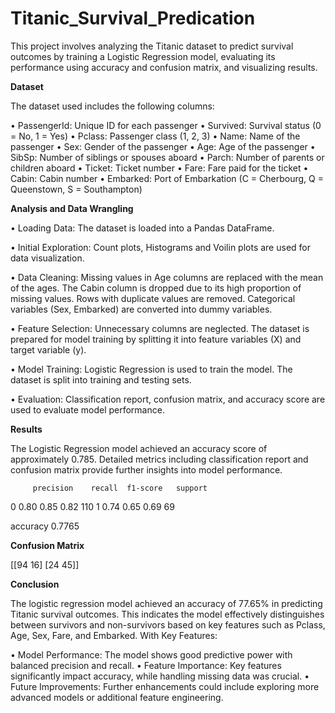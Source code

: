 # Titanic_Survival_Predication
This project involves analyzing the Titanic dataset to predict survival outcomes by training a Logistic Regression model, evaluating its performance using accuracy and confusion matrix, and visualizing results.

**Dataset**

The dataset used includes the following columns:

  • PassengerId: Unique ID for each passenger
  • Survived: Survival status (0 = No, 1 = Yes)
  • Pclass: Passenger class (1, 2, 3)
  • Name: Name of the passenger
  • Sex: Gender of the passenger
  • Age: Age of the passenger
  • SibSp: Number of siblings or spouses aboard
  • Parch: Number of parents or children aboard
  • Ticket: Ticket number
  • Fare: Fare paid for the ticket
  • Cabin: Cabin number
  • Embarked: Port of Embarkation (C = Cherbourg, Q = Queenstown, S = Southampton)

**Analysis and Data Wrangling**

 • Loading Data:
        The dataset is loaded into a Pandas DataFrame.

 • Initial Exploration:
        Count plots, Histograms and Voilin plots are used for data visualization.

 • Data Cleaning:
        Missing values in Age columns are replaced with the mean of the ages.
        The Cabin column is dropped due to its high proportion of missing values.
        Rows with duplicate values are removed.
        Categorical variables (Sex, Embarked) are converted into dummy variables.

  • Feature Selection:
        Unnecessary columns are neglected.
        The dataset is prepared for model training by splitting it into feature variables (X) and target variable (y).

  • Model Training:
        Logistic Regression is used to train the model.
        The dataset is split into training and testing sets.

  • Evaluation:
        Classification report, confusion matrix, and accuracy score are used to evaluate model performance.
        
**Results**

The Logistic Regression model achieved an accuracy score of approximately 0.785. Detailed metrics including classification report and confusion matrix provide further insights into model performance.

         precision    recall  f1-score   support

   0       0.80      0.85      0.82        110
   1       0.74      0.65      0.69        69

accuracy 0.7765

**Confusion Matrix**

[[94 16] [24 45]]

**Conclusion**

The logistic regression model achieved an accuracy of 77.65% in predicting Titanic survival outcomes. This indicates the model effectively distinguishes between survivors and non-survivors based on key features such as Pclass, Age, Sex, Fare, and Embarked. With Key Features:

  • Model Performance: The model shows good predictive power with balanced precision and recall.
  • Feature Importance: Key features significantly impact accuracy, while handling missing data was crucial.
  • Future Improvements: Further enhancements could include exploring more advanced models or additional feature engineering.
